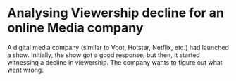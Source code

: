 # Analysing Viewership decline for an online Media company

A digital media company (similar to Voot, Hotstar, Netflix, etc.) had launched a show. Initially, the show got a good response, but then, it started witnessing a decline in viewership. The company wants to figure out what went wrong.